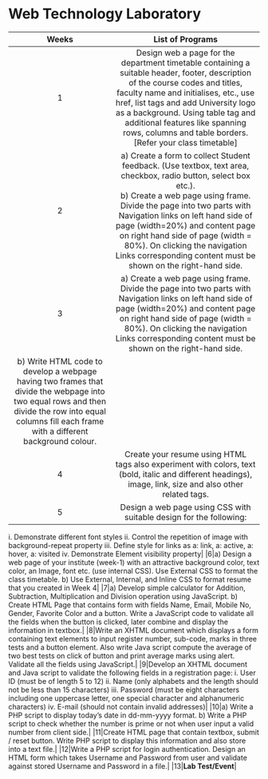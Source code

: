 # Web Technology Laboratory

|**Weeks**|**List of Programs**|
| :-: | :-: |
|1|Design web a page for the department timetable containing a suitable header, footer, description of the course codes and titles, faculty name and initialises, etc., use href, list tags and add University logo as a background. Using table tag and additional features like spanning rows, columns and table borders. [Refer your class timetable]|
|2|a)	Create a form to collect Student feedback. (Use textbox, text area, checkbox, radio button, select box etc.).<br>b)	Create a web page using frame. Divide the page into two parts with Navigation links on left hand side of page (width=20%) and content page on right hand side of page (width = 80%). On clicking the navigation Links corresponding content must be shown on the right-hand side.|
|3|a)	Create a web page using frame. Divide the page into two parts with Navigation links on left hand side of page (width=20%) and content page on right hand side of page (width = 80%). On clicking the navigation Links corresponding content must be shown on the right-hand side.
b)	Write HTML code to develop a webpage having two frames that divide the webpage into two equal rows and then divide the row into equal columns fill each frame with a different background colour.|
|4|Create your resume using HTML tags also experiment with colors, text (bold, italic and different headings), image, link, size and also other related tags.|
|5|Design a web page using CSS with suitable design for the following: 
i.	Demonstrate different font styles 
ii.	Control the repetition of image with background-repeat property 
iii.	Define style for links as a: link, a: active, a: hover, a: visited
iv.	Demonstrate Element visibility property|
|6|a)	Design a web page of your institute (week-1) with an attractive background color, text color, an Image, font etc. (use internal CSS). Use External CSS to format the class timetable.
b)	Use External, Internal, and Inline CSS to format resume that you created in Week 4|
|7|a)	Develop simple calculator for Addition, Subtraction, Multiplication and Division operation using JavaScript. 
b)	Create HTML Page that contains form with fields Name, Email, Mobile No, Gender, Favorite Color and a button. Write a JavaScript code to validate all the fields when the button is clicked, later combine and display the information in textbox.|
|8|Write an XHTML document which displays a form containing text elements to input register number, sub-code, marks in three tests and a button element. Also write Java script compute the average of two best tests on click of button and print average marks using alert. Validate all the fields using JavaScript.|
|9|Develop an XHTML document and Java script to validate the following fields in a registration page:
i.	User ID (must be of length 5 to 12) 
ii.	Name (only alphabets and the length should not be less than 15 characters)
iii.	Password (must be eight characters including one uppercase letter, one special character and alphanumeric characters)
iv.	E-mail (should not contain invalid addresses)|
|10|a)	Write a PHP script to display today’s date in dd-mm-yyyy format. 
b)	Write a PHP script to check whether the number is prime or not when user input a valid number from client side.|
|11|Create HTML page that contain textbox, submit / reset button. Write PHP script to display this information and also store into a text file.|
|12|Write a PHP script for login authentication. Design an HTML form which takes Username and Password from user and validate against stored Username and Password in a file.|
|13|**Lab Test/Event**|
